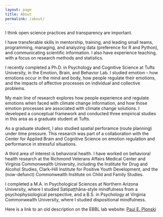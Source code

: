 ```yaml
---
layout: page
title: About
permalink: /about/
---
```


I think open science practices and transparency are important.  
  
I have transferable skills in mentorship, training, and leading small teams, programming, managing, and analyzing data (preference for R and Python), and communicating scientific information. I also have experience teaching, with a focus on research methods and statistics.  
   
I recently completed a Ph.D. in Psychology and Cognitive Science at Tufts University, in the Emotion, Brain, and Behavior Lab. I studied emotion – how emotions occur in the mind and body, how people regulate their emotions, and the impacts of affective processes on individual and collective problems.  
  
My main line of research explores how people experience and regulate emotions when faced with climate change information, and how those emotion processes are associated with climate change solutions. I developed a conceptual framework and conducted three empirical studies in this area as a graduate student at Tufts.  
  
As a graduate student, I also studied spatial perforamce (route planning) under time pressure. This research was part of a collaboration with the Center for Applied Brain and Cognitive Science on emotion regulation and performance in stressful situations.  
  
A third area of interest is behavioral health. I have worked on behavioral health research at the Richmond Veterans Affairs Medical Center and Virginia Commonwealth University, including the Institute for Drug and Alcohol Studies, Clark-Hill Institute for Positive Youth Development, and the (now-defunct) Commonwealth Institute on Child and Family Studies.  
  
I completed a M.A. in Psychological Sciences at Northern Arizona University, where I studied Satipaṭṭhāna-style mindfulness from a psychophysiological perspective, and a B.S. in Psychology at Virginia Commonwealth University, where I studied dispositional mindfulness.  
  
Here is a link to an old description on the EBBL lab website:
[Paul E. Plonski](https://sites.tufts.edu/emotiononthebrain/personnel/paul-e-plonski/)


